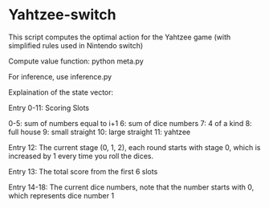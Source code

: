 # Yahtzee-switch
This script computes the optimal action for the Yahtzee game (with simplified rules used in Nintendo switch)


Compute value function: python meta.py

For inference, use inference.py

Explaination of the state vector: 

Entry 0-11: Scoring Slots
  
  0-5: sum of numbers equal to i+1
  6: sum of dice numbers
  7: 4 of a kind
  8: full house
  9: small straight
  10: large straight
  11: yahtzee
  
Entry 12: The current stage (0, 1, 2), each round starts with stage 0, which is increased by 1 every time you roll the dices. 

Entry 13: The total score from the first 6 slots

Entry 14-18: The current dice numbers, note that the number starts with 0, which represents dice number 1
